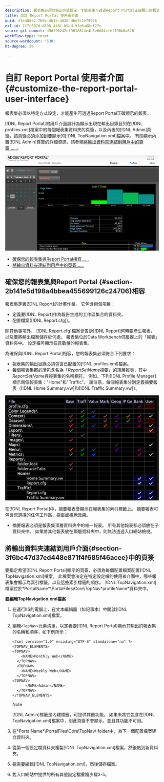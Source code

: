```yaml
---
description: 報表集必須以特定方式設定，才能產生可透過Report Portal正確顯示的報表。
title: 自訂 Report Portal 使用者介面
uuid: d1ea88e2-7b9e-4b1e-a826-dbe7c2e75976
exl-id: 1f7c807d-d896-448f-b9dd-9fe6a68ef27e
source-git-commit: d9df90242ef96188f4e4b5e6d04cfef196b0a628
workflow-type: tm+mt
source-wordcount: '530'
ht-degree: 2%

---
```


# 自訂 Report Portal 使用者介面{#customize-the-report-portal-user-interface}

報表集必須以特定方式設定，才能產生可透過Report Portal正確顯示的報表。

[!DNL Report Portal]的用戶介面設計為顯示出現在輸出目錄且列在[!DNL profiles.xml]檔案中的每個報表集資料夾的頁簽，以及內置的[!DNL Admin]頁簽，該頁簽必須添加到要顯示的[!DNL TopNavigation.xml]檔案中。 有關顯示內置[!DNL Admin]頁簽的詳細資訊，請參閱[將輸出資料夾連結到用戶中的頁簽……](../../../home/c-rpt-oview/c-install-rpt-port/c-rpt-port-user-inter.md#section-3f6bc47d37ed448e871f4f685f46acee)。

![](assets/report_portal_home.png)

* [確保您的報表集與Report Portal相容……](../../../home/c-rpt-oview/c-install-rpt-port/c-rpt-port-user-inter.md#section-2b141e5d198a4bbea455699126c24706)
* [將輸出資料夾連結到用戶中的頁簽……](../../../home/c-rpt-oview/c-install-rpt-port/c-rpt-port-user-inter.md#section-3f6bc47d37ed448e871f4f685f46acee)

## 確保您的報表集與Report Portal {#section-2b141e5d198a4bbea455699126c24706}相容

報表集定義[!DNL Report]的計畫作業。 它包含兩個項目：

* 定義要[!DNL Report]作為報告生成的工作區集合的資料夾。
* 配置檔案([!DNL Report.cfg])。

除其他事項外， [!DNL Report.cfg]檔案會告訴[!DNL Report]何時要產生報表，以及要將輸出檔案儲存於何處。 報表集位於Data Workbench伺服器上的「報表」資料夾中。 設定檔可顯示任意數量的報表集。

為確保與[!DNL Report Portal]相容，您的報表集必須符合下列要求：

* 報表集的輸出目錄必須包含已配置的[!DNL profiles.xml]檔案。
* 每個報表集都必須包含名為「*ReportSetName*&#x200B;摘要」的頂層報表，其中&#x200B;*ReportSetName*&#x200B;與報表集的名稱相符。 例如，下列[!DNL Profile Manager]顯示兩個報表集：&quot;Home&quot;和&quot;Traffic&quot;。 請注意，每個報表集分別定義摘要報表（[!DNL Home Summary.vw]和[!DNL Traffic Summary.vw]）。

![](assets/rptPort_scrn_RptSets.png)

在[!DNL Report Portal]中，摘要報表會顯示在報表集的索引標籤上。 摘要報表可包含您選擇的任何工作區、視窗或視覺效果。

* 摘要報表必須是報表集頂層資料夾中的唯一報表。 所有其他報表都必須放在子資料夾中。 如果將其他報表放在頂層資料夾中，則無法透過入口網站檢視。

## 將輸出資料夾連結到用戶介面{#section-3f6bc47d37ed448e871f4f685f46acee}中的頁簽

要指定希望[!DNL Report Portal]顯示的頁簽，必須為每個配置檔案配置[!DNL TopNavigation.xml]檔案。 此檔案會決定在特定設定檔的使用者介面中，哪些報表集會顯示為索引標籤，以及這些索引標籤的順序。 [!DNL TopNavigation.xml]檔案位於\*PortalName*\PortalFiles\Core\TopNav\*profileName*資料夾中。

**要編輯TopNavigation.xml檔案**

1. 在運行IIS的電腦上，在文本編輯器（如記事本）中開啟[!DNL TopNavigation.xml]檔案。
1. 編輯`<TopNav>`元素清單，以定義要[!DNL Report Portal]顯示其輸出的報表集的名稱和順序，如下例所示：

   ```
   <?xml version="1.0" encoding="UTF-8" standalone="no" ?>
   <TOPNAV_ELEMENTS>
   <TOPNAV>
       <NAME>Monthly Web</NAME>
     </TOPNAV>
     <TOPNAV>
       <NAME>Weekly Web</NAME>
     </TOPNAV>
   <TOPNAV> 
         <NAME>Admin</NAME> 
     </TOPNAV>
   </TOPNAV_ELEMENTS>
   ```

   >[!NOTE]
   >
   >[!DNL Admin]標籤是內建標籤，可提供其他功能。 如果未將它包含在[!DNL TopNavigation.xml]檔案中，則此頁簽不會顯示，並且其功能不可用。

1. 在\*PortalName*\PortalFiles\Core\TopNav\ folder中，為下一個配置檔案建立資料夾。
1. 從第一個設定檔資料夾複製[!DNL TopNavigation.xml]檔案，然後貼到新資料夾。
1. 視需要編輯[!DNL TopNavigation.xml]，然後儲存檔案。
1. 對入口網站中提供的所有其他設定檔重複步驟3-5。
